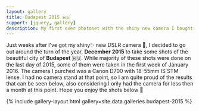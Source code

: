 ```yaml
---
layout: gallery
title: Budapest 2015 🇭🇺
support: [jquery, gallery]
description: My first ever photoset with the shiny new camera I bought weeks back
---
```


Just weeks after I've got my shiny✨ new DSLR camera 📸, I decided to go out around the turn of the year, **December 2015** to take some shots of the beautiful city of **Budapest** 🇭🇺. While majority of these shots were done on the last day of 2015, some of them were taken in the first week of January 2016. The camera I purched was a Canon D700 with 18-55mm IS STM lense. I had no camera stand at that point, so I am quite proud of the results that can be seen below, also considering I only had the camera for less then a month at this point. Hope you enjoy the shots below 🔻

{% include gallery-layout.html gallery=site.data.galleries.budapest-2015 %}